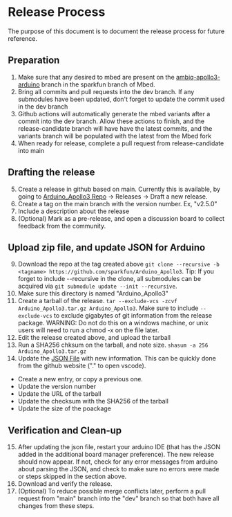 
# Release Process
The purpose of this document is to document the release process for future reference.

## Preparation
1. Make sure that any desired to mbed are present on the [ambiq-apollo3-arduino](https://github.com/sparkfun/mbed-os-ambiq-apollo3/tree/ambiq-apollo3-arduino) branch in the sparkfun branch of Mbed.
2. Bring all commits and pull requests into the dev branch. If any submodules have been updated, don't forget to update the commit used in the dev branch
3. Github actions will automatically generate the mbed variants after a commit into the dev branch. Allow these actions to finish, and the release-candidate branch will have have the latest commits, and the variants branch will be populated with the latest from the Mbed fork
4. When ready for release, complete a pull request from release-candidate into main

## Drafting the release
5. Create a release in github based on main. Currently this is available, by going to [Arduino_Apollo3 Repo](https://github.com/sparkfun/Arduino_Apollo3) -> Releases -> Draft a new release.
6. Create a tag on the main branch with the version number. Ex, "v2.5.0"
7. Include a description about the release
8. (Optional) Mark as a pre-release, and open a discussion board to collect feedback from the community.

## Upload zip file, and update JSON for Arduino
9. Download the repo at the tag created above `git clone --recursive -b <tagname> https://github.com/sparkfun/Arduino_Apollo3`. Tip: If you forget to include --recursive in the clone, all submodules can be acquired via `git submodule update --init --recursive`.
10. Make sure this directory is named "Arduino_Apollo3"
11. Create a tarball of the release. `tar --exclude-vcs -zcvf Arduino_Apollo3.tar.gz Arduino_Apollo3`. Make sure to include `--exclude-vcs` to exclude gigabytes of git information from the release package.
  WARNING: Do not do this on a windows machine, or unix users will need to run a chmod -x on the file later. 
12. Edit the release created above, and upload the tarball
13. Run a SHA256 chksum on the tarball, and note size. `shasum -a 256 Arduino_Apollo3.tar.gz`
14. Update the [JSON File](https://github.com/sparkfun/Arduino_Apollo3/blob/main/package_sparkfun_apollo3_index.json) with new information. This can be quickly done from the github website ("." to open vscode).
  * Create a new entry, or copy a previous one.
  * Update the version number
  * Update the URL of the tarball
  * Update the checksum with the SHA256 of the tarball
  * Update the size of the poackage

## Verification and Clean-up
15. After updating the json file, restart your arduino IDE (that has the JSON added in the additional board manager preference). The new release should now appear. If not, check for any error messages from arduino about parsing the JSON, and check to make sure no errors were made or steps skipped in the section above.
16. Download and verify the release.
17. (Optional) To reduce possible merge conflicts later, perform a pull request from "main" branch into the "dev" branch so that both have all changes from these steps.


